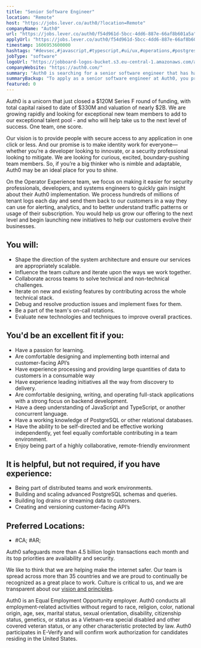 ```yaml
---
title: "Senior Software Engineer"
location: "Remote"
host: "https://jobs.lever.co/auth0/?location=Remote"
companyName: "Auth0"
url: "https://jobs.lever.co/auth0/f54d961d-5bcc-4dd6-887e-66af8b601a5a"
applyUrl: "https://jobs.lever.co/auth0/f54d961d-5bcc-4dd6-887e-66af8b601a5a/apply"
timestamp: 1606953600000
hashtags: "#devsec,#javascript,#typescript,#ui/ux,#operations,#postgresql,#analysis,#office"
jobType: "software"
logoUrl: "https://jobboard-logos-bucket.s3.eu-central-1.amazonaws.com/auth0"
companyWebsite: "https://auth0.com/"
summary: "Auth0 is searching for a senior software engineer that has have experience processing and providing large quantities of data to customers in a consumable way."
summaryBackup: "To apply as a senior software engineer at Auth0, you preferably need to have some knowledge of: #devsec, #javascript, #typescript."
featured: 0
---
```


Auth0 is a unicorn that just closed a $120M Series F round of funding, with total capital raised to date of $330M and valuation of nearly $2B. We are growing rapidly and looking for exceptional new team members to add to our exceptional talent pool - and who will help take us to the next level of success. One team, one score. 

Our vision is to provide people with secure access to any application in one click or less. And our promise is to make identity work for everyone—whether you’re a developer looking to innovate, or a security professional looking to mitigate. We are looking for curious, excited, boundary-pushing team members. So, if you’re a big thinker who is nimble and adaptable, Auth0 may be an ideal place for you to shine.

On the Operator Experience team, we focus on making it easier for security professionals, developers, and systems engineers to quickly gain insight about their Auth0 implementation. We process hundreds of millions of tenant logs each day and send them back to our customers in a way they can use for alerting, analytics, and to better understand traffic patterns or usage of their subscription. You would help us grow our offering to the next level and begin launching new initiatives to help our customers evolve their businesses.

## You will:

*   Shape the direction of the system architecture and ensure our services are appropriately scalable.
*   Influence the team culture and iterate upon the ways we work together.
*   Collaborate across teams to solve technical and non-technical challenges.
*   Iterate on new and existing features by contributing across the whole technical stack.
*   Debug and resolve production issues and implement fixes for them.
*   Be a part of the team's on-call rotations.
*   Evaluate new technologies and techniques to improve overall practices.

## You'd be an excellent fit if you:

*   Have a passion for learning.
*   Are comfortable designing and implementing both internal and customer-facing API’s
*   Have experience processing and providing large quantities of data to customers in a consumable way
*   Have experience leading initiatives all the way from discovery to delivery.
*   Are comfortable designing, writing, and operating full-stack applications with a strong focus on backend development.
*   Have a deep understanding of JavaScript and TypeScript, or another concurrent language.
*   Have a working knowledge of PostgreSQL or other relational databases.
*   Have the ability to be self-directed and be effective working independently, yet feel equally comfortable contributing in a team environment.
*   Enjoy being part of a highly collaborative, remote-friendly environment

## It is helpful, but not required, if you have experience:

*   Being part of distributed teams and work environments.
*   Building and scaling advanced PostgreSQL schemas and queries.
*   Building log drains or streaming data to customers.
*   Creating and versioning customer-facing API’s

## Preferred Locations:

*   #CA; #AR;

Auth0 safeguards more than 4.5 billion login transactions each month and its top priorities are availability and security.

We like to think that we are helping make the internet safer. Our team is spread across more than 35 countries and we are proud to continually be recognized as a great place to work. Culture is critical to us, and we are transparent about our [vision and principles](https://auth0.com/blog/the-developer-first-identity-platform-auth0-story-and-future). 

Auth0 is an Equal Employment Opportunity employer. Auth0 conducts all employment-related activities without regard to race, religion, color, national origin, age, sex, marital status, sexual orientation, disability, citizenship status, genetics, or status as a Vietnam-era special disabled and other covered veteran status, or any other characteristic protected by law. Auth0 participates in E-Verify and will confirm work authorization for candidates residing in the United States.
